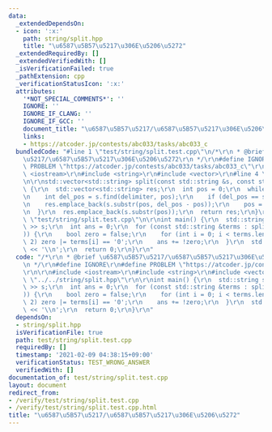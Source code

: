 ```yaml
---
data:
  _extendedDependsOn:
  - icon: ':x:'
    path: string/split.hpp
    title: "\u6587\u5B57\u5217\u306E\u5206\u5272"
  _extendedRequiredBy: []
  _extendedVerifiedWith: []
  _isVerificationFailed: true
  _pathExtension: cpp
  _verificationStatusIcon: ':x:'
  attributes:
    '*NOT_SPECIAL_COMMENTS*': ''
    IGNORE: ''
    IGNORE_IF_CLANG: ''
    IGNORE_IF_GCC: ''
    document_title: "\u6587\u5B57\u5217/\u6587\u5B57\u5217\u306E\u5206\u5272"
    links:
    - https://atcoder.jp/contests/abc033/tasks/abc033_c
  bundledCode: "#line 1 \"test/string/split.test.cpp\"\n/*\r\n * @brief \u6587\u5B57\
    \u5217/\u6587\u5B57\u5217\u306E\u5206\u5272\r\n */\r\n#define IGNORE\r\n#define\
    \ PROBLEM \"https://atcoder.jp/contests/abc033/tasks/abc033_c\"\r\n\r\n#include\
    \ <iostream>\r\n#include <string>\r\n#include <vector>\r\n#line 4 \"string/split.hpp\"\
    \n\r\nstd::vector<std::string> split(const std::string &s, const std::string &delimiter)\
    \ {\r\n  std::vector<std::string> res;\r\n  int pos = 0;\r\n  while (true) {\r\
    \n    int del_pos = s.find(delimiter, pos);\r\n    if (del_pos == s.npos) break;\r\
    \n    res.emplace_back(s.substr(pos, del_pos - pos));\r\n    pos = del_pos + delimiter.length();\r\
    \n  }\r\n  res.emplace_back(s.substr(pos));\r\n  return res;\r\n}\r\n#line 11\
    \ \"test/string/split.test.cpp\"\n\r\nint main() {\r\n  std::string s;\r\n  std::cin\
    \ >> s;\r\n  int ans = 0;\r\n  for (const std::string &terms : split(s, \"+\"\
    )) {\r\n    bool zero = false;\r\n    for (int i = 0; i < terms.length(); i +=\
    \ 2) zero |= terms[i] == '0';\r\n    ans += !zero;\r\n  }\r\n  std::cout << ans\
    \ << '\\n';\r\n  return 0;\r\n}\r\n"
  code: "/*\r\n * @brief \u6587\u5B57\u5217/\u6587\u5B57\u5217\u306E\u5206\u5272\r\
    \n */\r\n#define IGNORE\r\n#define PROBLEM \"https://atcoder.jp/contests/abc033/tasks/abc033_c\"\
    \r\n\r\n#include <iostream>\r\n#include <string>\r\n#include <vector>\r\n#include\
    \ \"../../string/split.hpp\"\r\n\r\nint main() {\r\n  std::string s;\r\n  std::cin\
    \ >> s;\r\n  int ans = 0;\r\n  for (const std::string &terms : split(s, \"+\"\
    )) {\r\n    bool zero = false;\r\n    for (int i = 0; i < terms.length(); i +=\
    \ 2) zero |= terms[i] == '0';\r\n    ans += !zero;\r\n  }\r\n  std::cout << ans\
    \ << '\\n';\r\n  return 0;\r\n}\r\n"
  dependsOn:
  - string/split.hpp
  isVerificationFile: true
  path: test/string/split.test.cpp
  requiredBy: []
  timestamp: '2021-02-09 04:38:15+09:00'
  verificationStatus: TEST_WRONG_ANSWER
  verifiedWith: []
documentation_of: test/string/split.test.cpp
layout: document
redirect_from:
- /verify/test/string/split.test.cpp
- /verify/test/string/split.test.cpp.html
title: "\u6587\u5B57\u5217/\u6587\u5B57\u5217\u306E\u5206\u5272"
---
```

